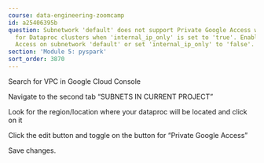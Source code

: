 ```yaml
---
course: data-engineering-zoomcamp
id: a25406395b
question: Subnetwork 'default' does not support Private Google Access which is required
  for Dataproc clusters when 'internal_ip_only' is set to 'true'. Enable Private Google
  Access on subnetwork 'default' or set 'internal_ip_only' to 'false'.
section: 'Module 5: pyspark'
sort_order: 3870
---
```


Search for VPC in Google Cloud Console

Navigate to the second tab “SUBNETS IN CURRENT PROJECT”

Look for the region/location where your dataproc will be located and click on it

Click the edit button and toggle on the button for “Private Google Access”

Save changes.

